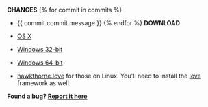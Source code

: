 **CHANGES**
{% for commit in commits %}
- {{ commit.commit.message }}
{% endfor %}
**DOWNLOAD**

- [OS X](https://s3.amazonaws.com/hawkthorne.journey.builds/{{version}}/hawkthorne-osx.zip)
- [Windows 32-bit](https://s3.amazonaws.com/hawkthorne.journey.builds/{{version}}/hawkthorne-win-x86.zip)
- [Windows 64-bit](https://s3.amazonaws.com/hawkthorne.journey.builds/{{version}}/hawkthorne-win-x64.zip)
- [hawkthorne.love](https://s3.amazonaws.com/hawkthorne.journey.builds/{{version}}/hawkthorne.love) for those on Linux. You'll need to install the [love](http://love2d.org) framework as well.

**Found a bug? [Report it here](https://docs.google.com/spreadsheet/viewform?pli=1&formkey=dFh5bmRNVWZrdlBHbUVmcmZNczJoaXc6MQ#gid=0)**

